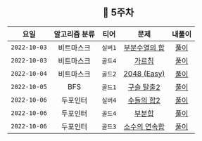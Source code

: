 <div align="center">

## 📅 5주차

|      요일      | 알고리즘 분류 |  티어   |                        문제                        | 내풀이 |
|:------------:|:-------:|:-----:|:------------------------------------------------:| :---:|
| `2022-10-03` |  비트마스크  | `실버1` | [부분수열의 합](https://www.acmicpc.net/problem/14225) | [풀이](https://github.com/jangwon3828/Algorithm_Competition-Study/blob/woojin/5%EC%A3%BC%EC%B0%A8/5%EC%A3%BC%EC%B0%A8_%EC%9A%B0%EC%A7%84/%EB%B6%80%EB%B6%84%EC%88%98%EC%97%B4%EC%9D%98%20%ED%95%A9.java) |
| `2022-10-03` |  비트마스크  | `골드4` |   [가르침](https://www.acmicpc.net/problem/1062)    | [풀이](https://github.com/jangwon3828/Algorithm_Competition-Study/blob/woojin/5%EC%A3%BC%EC%B0%A8/5%EC%A3%BC%EC%B0%A8_%EC%9A%B0%EC%A7%84/%EA%B0%80%EB%A5%B4%EC%B9%A8.java) |
| `2022-10-04` |  비트마스크  | `골드2` |   [2048 (Easy)](https://www.acmicpc.net/problem/12100)    | [풀이](https://github.com/jangwon3828/Algorithm_Competition-Study/blob/woojin/5%EC%A3%BC%EC%B0%A8/5%EC%A3%BC%EC%B0%A8_%EC%9A%B0%EC%A7%84/2048(Eazy).java) |
| `2022-10-05` |  BFS  | `골드1` |   [구슬 탈출2](https://www.acmicpc.net/problem/13460)    | [풀이](https://github.com/jangwon3828/Algorithm_Competition-Study/blob/woojin/5%EC%A3%BC%EC%B0%A8/5%EC%A3%BC%EC%B0%A8_%EC%9A%B0%EC%A7%84/%EA%B5%AC%EC%8A%AC%20%ED%83%88%EC%B6%9C2.java) |
| `2022-10-06` |  두포인터  | `실버4` |   [수들의 합2](https://www.acmicpc.net/problem/2003)    | [풀이](https://github.com/jangwon3828/Algorithm_Competition-Study/blob/woojin/5%EC%A3%BC%EC%B0%A8/5%EC%A3%BC%EC%B0%A8_%EC%9A%B0%EC%A7%84/%EC%88%98%EB%93%A4%EC%9D%98%20%ED%95%A92.java) |
| `2022-10-06` |  두포인터  | `골드4` |   [부분합](https://www.acmicpc.net/problem/1804)    | [풀이](https://github.com/jangwon3828/Algorithm_Competition-Study/blob/woojin/5%EC%A3%BC%EC%B0%A8/5%EC%A3%BC%EC%B0%A8_%EC%9A%B0%EC%A7%84/%EB%B6%80%EB%B6%84%ED%95%A9.java) |
| `2022-10-06` |  두포인터  | `골드3` |   [소수의 연속합](https://www.acmicpc.net/problem/1644)    | [풀이](https://github.com/jangwon3828/Algorithm_Competition-Study/blob/woojin/5%EC%A3%BC%EC%B0%A8/5%EC%A3%BC%EC%B0%A8_%EC%9A%B0%EC%A7%84/%EC%86%8C%EC%88%98%EC%9D%98%20%EC%97%B0%EC%86%8D%ED%95%A9.java) |


</div>

